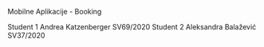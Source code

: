 Mobilne Aplikacije - Booking

Student 1	Andrea Katzenberger	SV69/2020
Student 2	Aleksandra Balažević	SV37/2020
